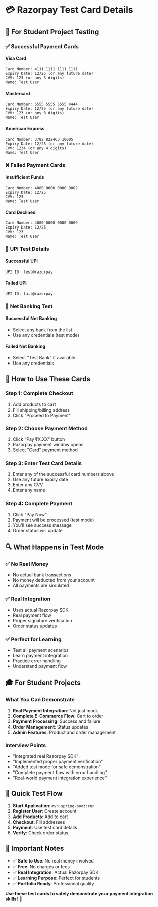 # 💳 Razorpay Test Card Details

## 🧪 **For Student Project Testing**

### ✅ **Successful Payment Cards**

#### **Visa Card**
```
Card Number: 4111 1111 1111 1111
Expiry Date: 12/25 (or any future date)
CVV: 123 (or any 3 digits)
Name: Test User
```

#### **Mastercard**
```
Card Number: 5555 5555 5555 4444
Expiry Date: 12/25 (or any future date)
CVV: 123 (or any 3 digits)
Name: Test User
```

#### **American Express**
```
Card Number: 3782 822463 10005
Expiry Date: 12/25 (or any future date)
CVV: 1234 (or any 4 digits)
Name: Test User
```

### ❌ **Failed Payment Cards**

#### **Insufficient Funds**
```
Card Number: 4000 0000 0000 0002
Expiry Date: 12/25
CVV: 123
Name: Test User
```

#### **Card Declined**
```
Card Number: 4000 0000 0000 0069
Expiry Date: 12/25
CVV: 123
Name: Test User
```

### 📱 **UPI Test Details**

#### **Successful UPI**
```
UPI ID: test@razorpay
```

#### **Failed UPI**
```
UPI ID: fail@razorpay
```

### 🏦 **Net Banking Test**

#### **Successful Net Banking**
- Select any bank from the list
- Use any credentials (test mode)

#### **Failed Net Banking**
- Select "Test Bank" if available
- Use any credentials

## 🎯 **How to Use These Cards**

### **Step 1: Complete Checkout**
1. Add products to cart
2. Fill shipping/billing address
3. Click "Proceed to Payment"

### **Step 2: Choose Payment Method**
1. Click "Pay ₹X.XX" button
2. Razorpay payment window opens
3. Select "Card" payment method

### **Step 3: Enter Test Card Details**
1. Enter any of the successful card numbers above
2. Use any future expiry date
3. Enter any CVV
4. Enter any name

### **Step 4: Complete Payment**
1. Click "Pay Now"
2. Payment will be processed (test mode)
3. You'll see success message
4. Order status will update

## 🔍 **What Happens in Test Mode**

### ✅ **No Real Money**
- No actual bank transactions
- No money deducted from your account
- All payments are simulated

### ✅ **Real Integration**
- Uses actual Razorpay SDK
- Real payment flow
- Proper signature verification
- Order status updates

### ✅ **Perfect for Learning**
- Test all payment scenarios
- Learn payment integration
- Practice error handling
- Understand payment flow

## 🎓 **For Student Projects**

### **What You Can Demonstrate**
1. **Real Payment Integration**: Not just mock
2. **Complete E-Commerce Flow**: Cart to order
3. **Payment Processing**: Success and failure
4. **Order Management**: Status updates
5. **Admin Features**: Product and order management

### **Interview Points**
- "Integrated real Razorpay SDK"
- "Implemented proper payment verification"
- "Added test mode for safe demonstration"
- "Complete payment flow with error handling"
- "Real-world payment integration experience"

## 🚀 **Quick Test Flow**

1. **Start Application**: `mvn spring-boot:run`
2. **Register User**: Create account
3. **Add Products**: Add to cart
4. **Checkout**: Fill addresses
5. **Payment**: Use test card details
6. **Verify**: Check order status

## 📝 **Important Notes**

- ✅ **Safe to Use**: No real money involved
- ✅ **Free**: No charges or fees
- ✅ **Real Integration**: Actual Razorpay SDK
- ✅ **Learning Purpose**: Perfect for students
- ✅ **Portfolio Ready**: Professional quality

**Use these test cards to safely demonstrate your payment integration skills!** 🎉
